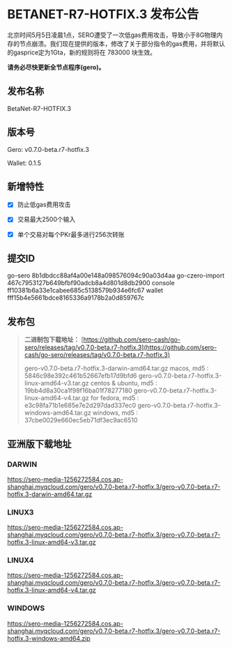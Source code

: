 # BETANET-R7-HOTFIX.3 发布公告

北京时间5月5日凌晨1点，SERO遭受了一次低gas费用攻击，导致小于8G物理内存的节点崩溃。我们现在提供的版本，修改了关于部分指令的gas费用，并将默认的gasprice定为1Gta，新的规则将在 783000 块生效。



**请务必尽快更新全节点程序(gero)。**



## 发布名称

BetaNet-R7-HOTFIX.3

## 版本号

Gero: v0.7.0-beta.r7-hotfix.3

Wallet: 0.1.5



## 新增特性

- [x] 防止低gas费用攻击
- [x] 交易最大2500个输入
- [x] 单个交易对每个PKr最多进行256次转账



## 提交ID

go-sero      8b1dbdcc88af4a00e148a098576094c90a03d4aa
go-czero-import  467c7953127b649bfbf90adcb8a4d801d8db2900
console  ff10381b6a33e1cabee685c5138579b934e6fc67
wallet  fff15b4e5661bdce8165336a9178b2a0d859767c



## 发布包

> **二进制包下载地址：**
> [https://github.com/sero-cash/go-sero/releases/tag/v0.7.0-beta.r7-hotfix.3](https://github.com/sero-cash/go-sero/releases/tag/v0.7.0-beta.r7-hotfix.3)
>
> gero-v0.7.0-beta.r7-hotfix.3-darwin-amd64.tar.gz  macos,  md5 : 5846c98e392c461b52667efb17d9bfd6
> gero-v0.7.0-beta.r7-hotfix.3-linux-amd64-v3.tar.gz  centos & ubuntu, md5 : 19bb4d8a30ca1f98f16ba01f78277180
> gero-v0.7.0-beta.r7-hotfix.3-linux-amd64-v4.tar.gz  for fedora, md5 : e3c98fa71b1e685e7e2d297dad337ec0
> gero-v0.7.0-beta.r7-hotfix.3-windows-amd64.tar.gz  windows, md5 : 37cbe0029e660ec5eb71df3ec9ac6510



## 亚洲版下载地址

### DARWIN

<https://sero-media-1256272584.cos.ap-shanghai.myqcloud.com/gero/v0.7.0-beta.r7-hotfix.3/gero-v0.7.0-beta.r7-hotfix.3-darwin-amd64.tar.gz>

### LINUX3

<https://sero-media-1256272584.cos.ap-shanghai.myqcloud.com/gero/v0.7.0-beta.r7-hotfix.3/gero-v0.7.0-beta.r7-hotfix.3-linux-amd64-v3.tar.gz>

### LINUX4

<https://sero-media-1256272584.cos.ap-shanghai.myqcloud.com/gero/v0.7.0-beta.r7-hotfix.3/gero-v0.7.0-beta.r7-hotfix.3-linux-amd64-v4.tar.gz>

### WINDOWS

<https://sero-media-1256272584.cos.ap-shanghai.myqcloud.com/gero/v0.7.0-beta.r7-hotfix.3/gero-v0.7.0-beta.r7-hotfix.3-windows-amd64.zip>







